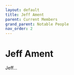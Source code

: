 ```yaml
---
layout: default
title: Jeff Ament
parent: Current Members
grand_parent: Notable People
nav_order: 2
---
```


# Jeff Ament

Jeff...
